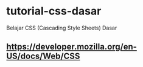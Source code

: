 # tutorial-css-dasar
Belajar CSS (Cascading Style Sheets) Dasar

## https://developer.mozilla.org/en-US/docs/Web/CSS
